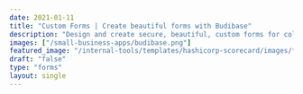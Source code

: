 ```yaml
---
date: 2021-01-11
title: "Custom Forms | Create beautiful forms with Budibase"
description: "Design and create secure, beautiful, custom forms for collecting data. It's easy thanks to Budibase's fully-editable templates and open-source low code platform."
images: ["/small-business-apps/budibase.png"]
featured_image: "/internal-tools/templates/hashicorp-scorecard/images/featured_image.png"
draft: "false"
type: "forms"
layout: single
---
```


